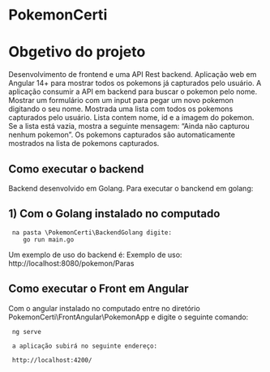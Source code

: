 # PokemonCerti
# Obgetivo do projeto

Desenvolvimento de  frontend e uma API Rest backend.
Aplicação web em Angular 14+ para mostrar todos os pokemons já capturados pelo usuário. A aplicação  consumir a API
em backend para buscar o pokemon pelo nome.
Mostrar um formulário com um input para pegar um novo pokemon digitando o seu nome.
Mostrada uma lista com todos os pokemons capturados pelo usuário. Lista contem nome, id e a imagem do pokemon.
Se a lista está vazia, mostra a seguinte mensagem: “Ainda não capturou nenhum pokemon”.
Os pokemons capturados são automaticamente mostrados na lista de pokemons capturados.



## Como executar o backend

Backend desenvolvido  em Golang.
Para executar o banckend em golang:
 ## 1) Com o Golang instalado no computado
     na pasta \PokemonCerti\BackendGolang digite:
        go run main.go

  Um exemplo de uso do backend é: 
    Exemplo de uso: http://localhost:8080/pokemon/Paras


## Como executar o Front em Angular

Com o angular instalado no computado  entre no diretório PokemonCerti\FrontAngular\PokemonApp  e digite o seguinte comando:

     ng serve

     a aplicação subirá no seguinte endereço:

     http://localhost:4200/

